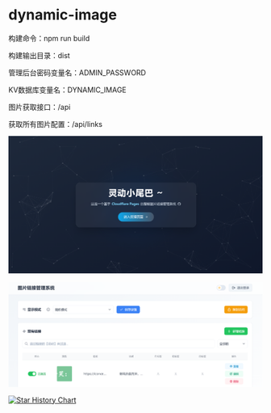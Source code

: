 # dynamic-image

构建命令：npm run build

构建输出目录：dist

管理后台密码变量名：ADMIN_PASSWORD

KV数据库变量名：DYNAMIC_IMAGE

图片获取接口：/api

获取所有图片配置：/api/links

![](https://github.com/ltxlong/dynamic-image/raw/main/demo/dynamic_image_home.png)

![](https://github.com/ltxlong/dynamic-image/raw/main/demo/dynamic_image_admin.png)

[![Star History Chart](https://api.star-history.com/svg?repos=ltxlong/dynamic-image&type=Date)](https://star-history.com/#ltxlong/dynamic-image&Date)
